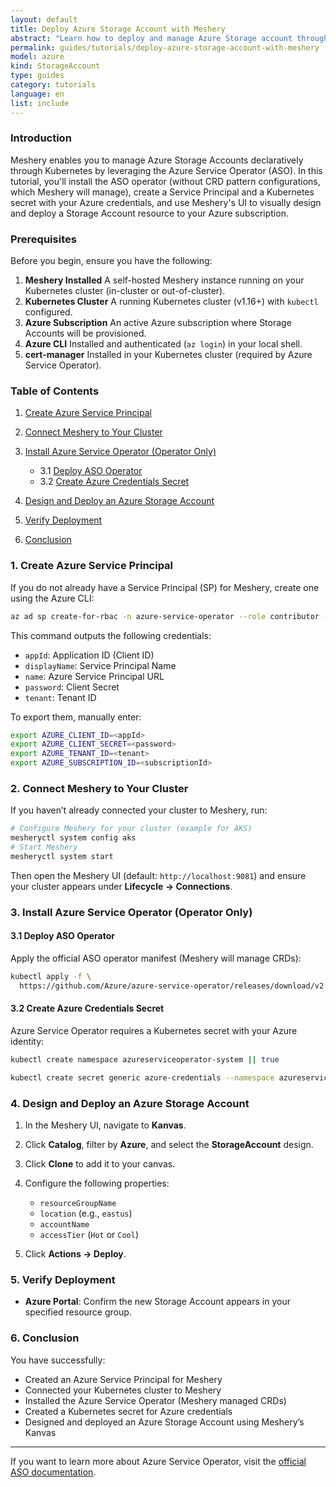 ```yaml
---
layout: default
title: Deploy Azure Storage Account with Meshery
abstract: "Learn how to deploy and manage Azure Storage account through Kubernetes with Meshery, utilizing ASO operator to enhance cloud resource management"
permalink: guides/tutorials/deploy-azure-storage-account-with-meshery
model: azure
kind: StorageAccount
type: guides
category: tutorials
language: en
list: include
---
```


### Introduction

Meshery enables you to manage Azure Storage Accounts declaratively through Kubernetes by leveraging the Azure Service Operator (ASO). In this tutorial, you'll install the ASO operator (without CRD pattern configurations, which Meshery will manage), create a Service Principal and a Kubernetes secret with your Azure credentials, and use Meshery's UI to visually design and deploy a Storage Account resource to your Azure subscription.


### Prerequisites

Before you begin, ensure you have the following:

1. **Meshery Installed**
   A self-hosted Meshery instance running on your Kubernetes cluster (in-cluster or out-of-cluster).
2. **Kubernetes Cluster**
   A running Kubernetes cluster (v1.16+) with `kubectl` configured.
3. **Azure Subscription**
   An active Azure subscription where Storage Accounts will be provisioned.
4. **Azure CLI**
   Installed and authenticated (`az login`) in your local shell.
5. **cert-manager**
   Installed in your Kubernetes cluster (required by Azure Service Operator).


### Table of Contents

1. [Create Azure Service Principal](#1-create-azure-service-principal)
2. [Connect Meshery to Your Cluster](#2-connect-meshery-to-your-cluster)
3. [Install Azure Service Operator (Operator Only)](#3-install-azure-service-operator-operator-only)

   * 3.1 [Deploy ASO Operator](#31-deploy-aso-operator)
   * 3.2 [Create Azure Credentials Secret](#32-create-azure-credentials-secret)
4. [Design and Deploy an Azure Storage Account](#4-design-and-deploy-an-azure-storage-account)
5. [Verify Deployment](#5-verify-deployment)
6. [Conclusion](#6-conclusion)



### 1. Create Azure Service Principal

If you do not already have a Service Principal (SP) for Meshery, create one using the Azure CLI:

```bash
az ad sp create-for-rbac -n azure-service-operator --role contributor --scopes /subscriptions/<AZURE_SUBSCRIPTION_ID>
```

This command outputs the following credentials:

* `appId`: Application ID (Client ID)
* `displayName`: Service Principal Name
* `name`: Azure Service Principal URL
* `password`: Client Secret
* `tenant`: Tenant ID

To export them, manually enter:

```bash
export AZURE_CLIENT_ID=<appId>
export AZURE_CLIENT_SECRET=<password>
export AZURE_TENANT_ID=<tenant>
export AZURE_SUBSCRIPTION_ID=<subscriptionId>
```



### 2. Connect Meshery to Your Cluster

If you haven’t already connected your cluster to Meshery, run:

```bash
# Configure Meshery for your cluster (example for AKS)
mesheryctl system config aks
# Start Meshery
mesheryctl system start
```

Then open the Meshery UI (default: `http://localhost:9081`) and ensure your cluster appears under **Lifecycle → Connections**.



### 3. Install Azure Service Operator (Operator Only)

#### 3.1 Deploy ASO Operator

Apply the official ASO operator manifest (Meshery will manage CRDs):

```bash
kubectl apply -f \
  https://github.com/Azure/azure-service-operator/releases/download/v2.13.0/azureserviceoperator_v2.13.0.yaml
```

#### 3.2 Create Azure Credentials Secret

Azure Service Operator requires a Kubernetes secret with your Azure identity:

```bash
kubectl create namespace azureserviceoperator-system || true

kubectl create secret generic azure-credentials --namespace azureserviceoperator-system --from-literal=AZURE_CLIENT_ID=$AZURE_CLIENT_ID --from-literal=AZURE_CLIENT_SECRET=$AZURE_CLIENT_SECRET --from-literal=AZURE_TENANT_ID=$AZURE_TENANT_ID --from-literal=AZURE_SUBSCRIPTION_ID=$AZURE_SUBSCRIPTION_ID
```



### 4. Design and Deploy an Azure Storage Account

1. In the Meshery UI, navigate to **Kanvas**.
2. Click **Catalog**, filter by **Azure**, and select the **StorageAccount** design.
3. Click **Clone** to add it to your canvas.
4. Configure the following properties:

   * `resourceGroupName`
   * `location` (e.g., `eastus`)
   * `accountName`
   * `accessTier` (`Hot` or `Cool`)
5. Click **Actions → Deploy**.



### 5. Verify Deployment

* **Azure Portal**: Confirm the new Storage Account appears in your specified resource group.



### 6. Conclusion

You have successfully:

* Created an Azure Service Principal for Meshery
* Connected your Kubernetes cluster to Meshery
* Installed the Azure Service Operator (Meshery managed CRDs)
* Created a Kubernetes secret for Azure credentials
* Designed and deployed an Azure Storage Account using Meshery’s Kanvas

---

If you want to learn more about Azure Service Operator, visit the [official ASO documentation](https://azure.github.io/azure-service-operator/).
